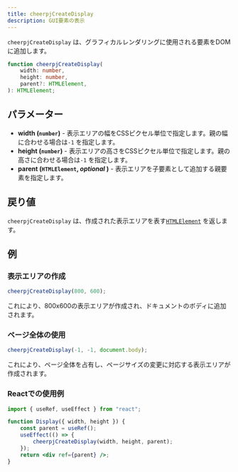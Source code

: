```yaml
---
title: cheerpjCreateDisplay
description: GUI要素の表示
---
```


`cheerpjCreateDisplay` は、グラフィカルレンダリングに使用される要素をDOMに追加します。

```ts
function cheerpjCreateDisplay(
	width: number,
	height: number,
	parent?: HTMLElement,
): HTMLElement;
```

## パラメーター

- **width (`number`)** - 表示エリアの幅をCSSピクセル単位で指定します。親の幅に合わせる場合は`-1` を指定します。
- **height (`number`)** - 表示エリアの高さをCSSピクセル単位で指定します。親の高さに合わせる場合は`-1` を指定します。
- **parent (`HTMLElement`, _optional_ )** - 表示エリアを子要素として追加する親要素を指定します。

## 戻り値

`cheerpjCreateDisplay` は、作成された表示エリアを表す[`HTMLElement`] を返します。

## 例

### 表示エリアの作成

```js
cheerpjCreateDisplay(800, 600);
```

これにより、800x600の表示エリアが作成され、ドキュメントのボディに追加されます。

### ページ全体の使用

```js
cheerpjCreateDisplay(-1, -1, document.body);
```

これにより、ページ全体を占有し、ページサイズの変更に対応する表示エリアが作成されます。

### Reactでの使用例

```jsx
import { useRef, useEffect } from "react";

function Display({ width, height }) {
	const parent = useRef();
	useEffect(() => {
		cheerpjCreateDisplay(width, height, parent);
	});
	return <div ref={parent} />;
}
```

[`HTMLElement`]: https://developer.mozilla.org/ja/docs/Web/API/HTMLElement
